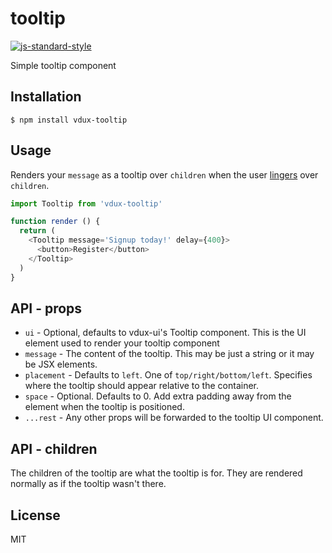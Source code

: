 
# tooltip

[![js-standard-style](https://img.shields.io/badge/code%20style-standard-brightgreen.svg?style=flat)](https://github.com/feross/standard)

Simple tooltip component

## Installation

    $ npm install vdux-tooltip

## Usage

Renders your `message` as a tooltip over `children` when the user [lingers](https://github.com/vdux-components/css-emulator#linger-state) over `children`.

```javascript
import Tooltip from 'vdux-tooltip'

function render () {
  return (
    <Tooltip message='Signup today!' delay={400}>
      <button>Register</button>
    </Tooltip>
  )
}
```

## API - props

  * `ui` - Optional, defaults to vdux-ui's Tooltip component. This is the UI element used to render your tooltip component
  * `message` - The content of the tooltip. This may be just a string or it may be JSX elements.
  * `placement` - Defaults to `left`. One of `top/right/bottom/left`. Specifies where the tooltip should appear relative to the container.
  * `space` - Optional. Defaults to 0. Add extra padding away from the element when the tooltip is positioned.
  * `...rest` - Any other props will be forwarded to the tooltip UI component.

## API - children

The children of the tooltip are what the tooltip is for. They are rendered normally as if the tooltip wasn't there.

## License

MIT
